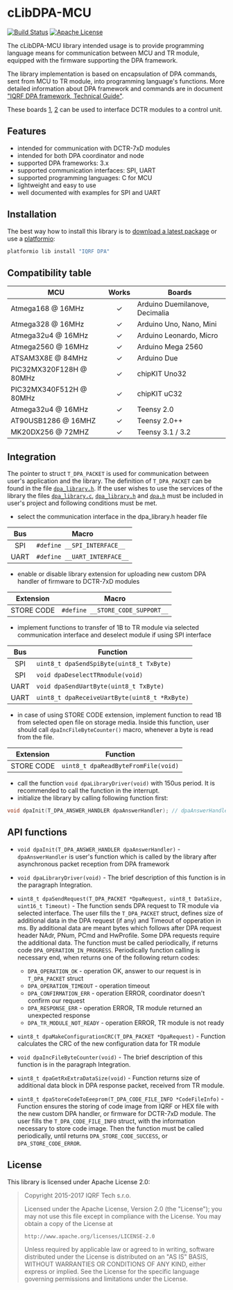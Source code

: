 ﻿# cLibDPA-MCU

[![Build Status](https://travis-ci.org/iqrfsdk/clibdpa-mcu.svg?branch=develop)](https://travis-ci.org/iqrfsdk/clibdpa-mcu)
[![Apache License](https://img.shields.io/badge/license-APACHE2-blue.svg)](https://github.com/iqrfsdk/clibdpa-mcu/blob/master/LICENSE)

The cLibDPA-MCU library intended usage is to provide programming language means for communication between MCU and TR module, equipped with the firmware supporting the DPA framework.

The library implementation is based on encapsulation of DPA commands, sent from MCU to TR module, into programming language's functions. More detailed information about DPA framework and commands are in document ["IQRF DPA framework, Technical Guide"](http://www.iqrf.org/support/download&kat=54&ids=481).

These boards [1](http://iqrf.org/weben/index.php?sekce=products&id=iqrf-bb-01&ot=development-tools&ot2=development-kits), [2](http://iqrf.org/weben/index.php?sekce=products&id=iqrf-bb-02&ot=development-tools&ot2=development-kits) can be used to interface DCTR modules to a control unit.

## Features

-   intended for communication with DCTR-7xD modules
-   intended for both DPA coordinator and node
-   supported DPA frameworks: 3.x
-   supported communication interfaces: SPI, UART
-   supported programming languages: C for MCU
-   lightweight and easy to use
-   well documented with examples for SPI and UART

## Installation

The best way how to install this library is to [download a latest package](https://github.com/iqrfsdk/clibdpa-mcu/releases) or use a [platformio](http://platformio.org/lib/show/1169/IQRF%20DPA):

```bash
platformio lib install "IQRF DPA"
```


## Compatibility table

| MCU                     | Works  | Boards                         |
| ----------------------- | :----: | ------------------------------ |
| Atmega168 @ 16MHz       |    ✓   | Arduino Duemilanove, Decimalia |
| Atmega328 @ 16MHz       |    ✓   | Arduino Uno, Nano, Mini        |
| Atmega32u4 @ 16MHz      |    ✓   | Arduino Leonardo, Micro        |
| Atmega2560 @ 16MHz      |    ✓   | Arduino Mega 2560              |
| ATSAM3X8E @ 84MHz       |    ✓   | Arduino Due                    |
| PIC32MX320F128H @ 80MHz |    ✓   | chipKIT Uno32                  |
| PIC32MX340F512H @ 80MHz |    ✓   | chipKIT uC32                   |
| Atmega32u4 @ 16MHz      |    ✓   | Teensy 2.0                     |
| AT90USB1286 @ 16MHZ     |    ✓   | Teensy 2.0++                   |
| MK20DX256 @ 72MHZ       |    ✓   | Teensy 3.1 / 3.2               |

## Integration

The pointer to struct ```T_DPA_PACKET``` is used for communication between user's application and the library. The definition of ```T_DPA_PACKET``` can be found in the file [```dpa_library.h```](https://github.com/iqrfsdk/clibdpa-mcu/blob/develop/src/dpa_library.h). If the user wishes to use the services of the library the files [```dpa_library.c```](https://github.com/iqrfsdk/clibdpa-mcu/blob/develop/src/dpa_library.c), [```dpa_library.h```](https://github.com/iqrfsdk/clibdpa-mcu/blob/develop/src/dpa_library.h) and [```dpa.h```](https://github.com/iqrfsdk/clibdpa-mcu/blob/develop/src/DPA.h) must be included in user's project and following conditions must be met.

-   select the communication interface in the dpa_library.h header file

| Bus  | Macro                            |
| :--: | -------------------------------- |
| SPI  | ```#define __SPI_INTERFACE__```  |
| UART | ```#define __UART_INTERFACE__``` |

-   enable or disable library extension for uploading new custom DPA handler of firmware to DCTR-7xD modules

| Extension   | Macro                                |
| :---------: | ------------------------------------ |
|  STORE CODE | ```#define __STORE_CODE_SUPPORT__``` |

-   implement functions to transfer of 1B to TR module via selected communication interface and deselect module if using SPI interface

| Bus  | Function                                          |
| :--: | ------------------------------------------------- |
| SPI  | ```uint8_t dpaSendSpiByte(uint8_t TxByte)```      |
| SPI  | ```void dpaDeselectTRmodule(void)```              |
| UART | ```void dpaSendUartByte(uint8_t TxByte)```        |
| UART | ```uint8_t dpaReceiveUartByte(uint8_t *RxByte)``` |

-   in case of using STORE CODE extension, implement function to read 1B from selected open file on storage media. Inside this function, user should call ```dpaIncFileByteCounter()``` macro, whenever a byte is read from the file.

| Extension   | Function                                |
| :---------: | --------------------------------------- |
|  STORE CODE | ```uint8_t dpaReadByteFromFile(void)``` |

-   call the function ```void dpaLibraryDriver(void)``` with 150us period. It is recommended to call the function in the interrupt.
-   initialize the library by calling following function first:
```c
void dpaInit(T_DPA_ANSWER_HANDLER dpaAnswerHandler); // dpaAnswerHandler is user's function which is called by the library after asynchronous packet reception from DPA framework
```

## API functions
-   ```void dpaInit(T_DPA_ANSWER_HANDLER dpaAnswerHandler)``` - ```dpaAnswerHandler``` is user's function which is called by the library after asynchronous packet reception from DPA framework
-   ```void dpaLibraryDriver(void)``` - The brief description of this function is in the paragraph Integration.
-   ```uint8_t dpaSendRequest(T_DPA_PACKET *DpaRequest, uint8_t DataSize, uint16_t Timeout)``` - The function sends DPA request to TR module via selected interface. The user fills the ```T_DPA_PACKET``` struct, defines size of additional data in the DPA request (if any) and Timeout of opperation in ms. By additional data are meant bytes which follows after DPA request header NAdr, PNum, PCmd and HwProfile. Some DPA requests require the additional data. The function must be called periodically, if returns code ```DPA_OPERATION_IN_PROGRESS```. Periodically function calling is necessary end, when returns one of the following return codes:
    -   ```DPA_OPERATION_OK``` - operation OK, answer to our request is in ```T_DPA_PACKET``` struct
    -   ```DPA_OPERATION_TIMEOUT```  - operation timeout
    -   ```DPA_CONFIRMATION_ERR```  - operation ERROR, coordinator doesn't confirm our request
    -   ```DPA_RESPONSE_ERR```  - operation ERROR, TR module returned an unexpected response
    -   ```DPA_TR_MODULE_NOT_READY```  - operation ERROR, TR module is not ready    

-   ```uint8_t dpaMakeConfigurationCRC(T_DPA_PACKET *DpaRequest)``` - Function calculates the CRC of the new configuration data for TR module
-   ```void dpaIncFileByteCounter(void)``` - The brief description of this function is in the paragraph Integration.
-   ```uint8_t dpaGetRxExtraDataSize(void)``` - Function returns size of additional data block in DPA response packet, received from TR module.
-   ```uint8_t dpaStoreCodeToEeeprom(T_DPA_CODE_FILE_INFO *CodeFileInfo)``` - Function ensures the storing of code image from IQRF or HEX file with the new custom DPA handler, or firmware for DCTR-7xD module. The user fills the ```T_DPA_CODE_FILE_INFO``` struct, with the information necessary to store code image. Then the function must be called periodically, until returns ```DPA_STORE_CODE_SUCCESS```, or ```DPA_STORE_CODE_ERROR```.

## License
This library is licensed under Apache License 2.0:

 > Copyright 2015-2017 IQRF Tech s.r.o.
 >
 > Licensed under the Apache License, Version 2.0 (the "License");
 > you may not use this file except in compliance with the License.
 > You may obtain a copy of the License at
 >
 >     http://www.apache.org/licenses/LICENSE-2.0
 >
 > Unless required by applicable law or agreed to in writing, software
 > distributed under the License is distributed on an "AS IS" BASIS,
 > WITHOUT WARRANTIES OR CONDITIONS OF ANY KIND, either express or implied.
 > See the License for the specific language governing permissions and
 > limitations under the License.
